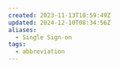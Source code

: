 ```yaml
---
created: 2023-11-13T10:59:49Z
updated: 2024-12-10T08:34:56Z
aliases:
  - Single Sign-on
tags:
  - abbreviation
---
```

